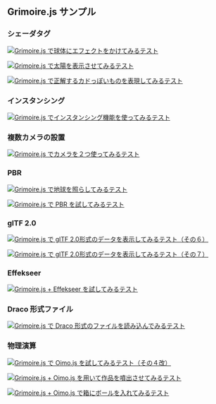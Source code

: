 ﻿## Grimoire.js サンプル

### シェーダタグ

[![Grimoire.js で球体にエフェクトをかけてみるテスト](assets/screenshot/eRe9.jpg)](https://cx20.github.io/grimoirejs-demo/jsdo.it/cx20/eRe9/)

[![Grimoire.js で太陽を表示させてみるテスト](assets/screenshot/chhM.jpg)](https://cx20.github.io/grimoirejs-demo/jsdo.it/cx20/chhM/)

[![Grimoire.js で正解するカドっぽいものを表現してみるテスト](assets/screenshot/4EztL.jpg)](https://cx20.github.io/grimoirejs-demo/jsdo.it/cx20/4EztL/)

### インスタンシング

[![ Grimoire.js でインスタンシング機能を使ってみるテスト](assets/screenshot/u3rD.jpg)](https://cx20.github.io/grimoirejs-demo/jsdo.it/cx20/u3rD/)

### 複数カメラの設置

[![Grimoire.js でカメラを２つ使ってみるテスト](assets/screenshot/Kqig.jpg)](https://cx20.github.io/grimoirejs-demo/jsdo.it/cx20/Kqig/)

### PBR

[![Grimoire.js で地球を照らしてみるテスト](assets/screenshot/89C8.jpg)](https://cx20.github.io/grimoirejs-demo/jsdo.it/cx20/89C8/)

[![Grimoire.js で PBR を試してみるテスト](assets/screenshot/ATDR.jpg)](https://cx20.github.io/grimoirejs-demo/jsdo.it/cx20/ATDR/)

### glTF 2.0

[![Grimoire.js で glTF 2.0形式のデータを表示してみるテスト（その６）](assets/screenshot/Qurl.jpg)](https://cx20.github.io/grimoirejs-demo/jsdo.it/cx20/Qurl/)

[![Grimoire.js で glTF 2.0形式のデータを表示してみるテスト（その７）](assets/screenshot/oGhR.jpg)](https://cx20.github.io/grimoirejs-demo/jsdo.it/cx20/oGhR/)


### Effekseer

[![Grimoire.js + Effekseer を試してみるテスト](assets/screenshot/Q3n5.jpg)](https://cx20.github.io/grimoirejs-demo/jsdo.it/cx20/Q3n5/)

### Draco 形式ファイル

[![Grimoire.js で Draco 形式のファイルを読み込んでみるテスト](assets/screenshot/UOJ0.jpg)](https://cx20.github.io/grimoirejs-demo/jsdo.it/cx20/UOJ0/)

### 物理演算

[![Grimoire.js で Oimo.js を試してみるテスト（その４改）](assets/screenshot/sRhd.jpg)](https://cx20.github.io/grimoirejs-demo/jsdo.it/cx20/sRhd/)

[![Grimoire.js + Oimo.js を用いて作品を噴出させてみるテスト](assets/screenshot/OEes.jpg)](https://cx20.github.io/grimoirejs-demo/jsdo.it/cx20/OEes/)

[![Grimoire.js + Oimo.js で箱にボールを入れてみるテスト](assets/screenshot/0fsp.jpg)](https://cx20.github.io/grimoirejs-demo/jsdo.it/cx20/0fsp/)
